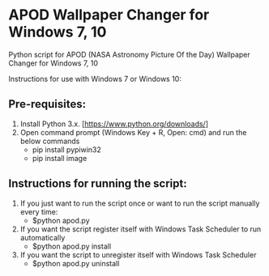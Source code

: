 # APOD Wallpaper Changer for Windows 7, 10
Python script for APOD (NASA Astronomy Picture Of the Day) Wallpaper Changer for Windows 7, 10

Instructions for use with Windows 7 or Windows 10:

Pre-requisites:
---------------
1. Install Python 3.x. [https://www.python.org/downloads/]
2. Open command prompt (Windows Key + R, Open: cmd) and run the below commands
 	 - pip install pypiwin32
 	 - pip install image

Instructions for running the script:
------------------------------------
1. If you just want to run the script once or want to run the script manually every time:
   - $python apod.py
2. If you want the script register itself with Windows Task Scheduler to run automatically
   - $python apod.py install
3. If you want the script to unregister itself with Windows Task Scheduler
   - $python apod.py uninstall
